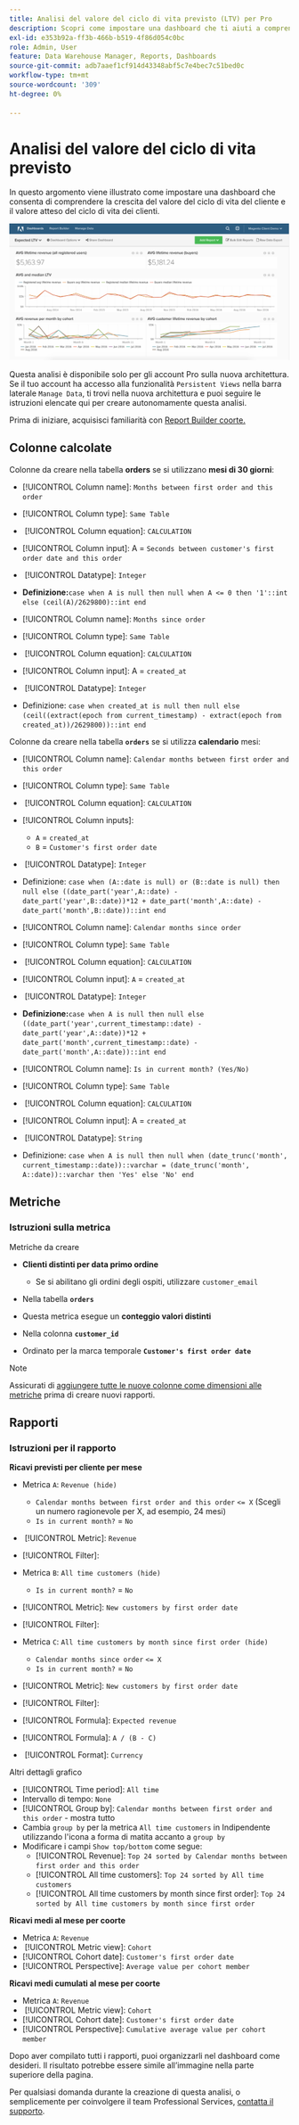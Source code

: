 ```yaml
---
title: Analisi del valore del ciclo di vita previsto (LTV) per Pro
description: Scopri come impostare una dashboard che ti aiuti a comprendere la crescita del valore del ciclo di vita del cliente e il valore atteso del ciclo di vita dei tuoi clienti.
exl-id: e353b92a-ff3b-466b-b519-4f86d054c0bc
role: Admin, User
feature: Data Warehouse Manager, Reports, Dashboards
source-git-commit: adb7aaef1cf914d43348abf5c7e4bec7c51bed0c
workflow-type: tm+mt
source-wordcount: '309'
ht-degree: 0%

---
```


# Analisi del valore del ciclo di vita previsto

In questo argomento viene illustrato come impostare una dashboard che consenta di comprendere la crescita del valore del ciclo di vita del cliente e il valore atteso del ciclo di vita dei clienti.

![](../../assets/exp-lifetim-value-anyalysis.png)

Questa analisi è disponibile solo per gli account Pro sulla nuova architettura. Se il tuo account ha accesso alla funzionalità `Persistent Views` nella barra laterale `Manage Data`, ti trovi nella nuova architettura e puoi seguire le istruzioni elencate qui per creare autonomamente questa analisi.

Prima di iniziare, acquisisci familiarità con [Report Builder coorte.](../dev-reports/cohort-rpt-bldr.md)

## Colonne calcolate

Colonne da creare nella tabella **orders** se si utilizzano **mesi di 30 giorni**:

* [!UICONTROL Column name]: `Months between first order and this order`
* [!UICONTROL Column type]: `Same Table`
* &#x200B;
  [!UICONTROL Column equation]: `CALCULATION`
* [!UICONTROL Column input]: A = `Seconds between customer's first order date and this order`
* &#x200B;
  [!UICONTROL Datatype]: `Integer`
* **Definizione:**`case when A is null then null when A <= 0 then '1'::int else (ceil(A)/2629800)::int end`

* [!UICONTROL Column name]: `Months since order`
* [!UICONTROL Column type]: `Same Table`
* &#x200B;
  [!UICONTROL Column equation]: `CALCULATION`
* [!UICONTROL Column input]: A = `created_at`
* &#x200B;
  [!UICONTROL Datatype]: `Integer`
* Definizione: `case when created_at is null then null else (ceil((extract(epoch from current_timestamp) - extract(epoch from created_at))/2629800))::int end`

Colonne da creare nella tabella **`orders`** se si utilizza **calendario** mesi:

* [!UICONTROL Column name]: `Calendar months between first order and this order`
* [!UICONTROL Column type]: `Same Table`
* &#x200B;
  [!UICONTROL Column equation]: `CALCULATION`
* [!UICONTROL Column inputs]:
   * `A` = `created_at`
   * `B` = `Customer's first order date`

* &#x200B;
  [!UICONTROL Datatype]: `Integer`
* Definizione: `case when (A::date is null) or (B::date is null) then null else ((date_part('year',A::date) - date_part('year',B::date))*12 + date_part('month',A::date) - date_part('month',B::date))::int end`

* [!UICONTROL Column name]: `Calendar months since order`
* [!UICONTROL Column type]: `Same Table`
* &#x200B;
  [!UICONTROL Column equation]: `CALCULATION`
* [!UICONTROL Column input]: `A` = `created_at`
* &#x200B;
  [!UICONTROL Datatype]: `Integer`
* **Definizione:**`case when A is null then null else ((date_part('year',current_timestamp::date) - date_part('year',A::date))*12 + date_part('month',current_timestamp::date) - date_part('month',A::date))::int end`

* [!UICONTROL Column name]: `Is in current month? (Yes/No)`
* [!UICONTROL Column type]: `Same Table`
* &#x200B;
  [!UICONTROL Column equation]: `CALCULATION`
* [!UICONTROL Column input]: A = `created_at`
* &#x200B;
  [!UICONTROL Datatype]: `String`
* Definizione: `case when A is null then null when (date_trunc('month', current_timestamp::date))::varchar = (date_trunc('month', A::date))::varchar then 'Yes' else 'No' end`

## Metriche

### Istruzioni sulla metrica

Metriche da creare

* **Clienti distinti per data primo ordine**
   * Se si abilitano gli ordini degli ospiti, utilizzare `customer_email`

* Nella tabella **`orders`**
* Questa metrica esegue un **conteggio valori distinti**
* Nella colonna **`customer_id`**
* Ordinato per la marca temporale **`Customer's first order date`**

>[!NOTE]
>
>Assicurati di [aggiungere tutte le nuove colonne come dimensioni alle metriche](../../data-analyst/data-warehouse-mgr/manage-data-dimensions-metrics.md) prima di creare nuovi rapporti.

## Rapporti

### Istruzioni per il rapporto

**Ricavi previsti per cliente per mese**

* Metrica `A`: `Revenue (hide)`
   * `Calendar months between first order and this order` `<= X` (Scegli un numero ragionevole per X, ad esempio, 24 mesi)
   * `Is in current month?` = `No`

* &#x200B;
  [!UICONTROL Metric]: `Revenue`
* [!UICONTROL Filter]:

* Metrica `B`: `All time customers (hide)`
   * `Is in current month?` = `No`

* [!UICONTROL Metric]: `New customers by first order date`
* [!UICONTROL Filter]:

* Metrica `C`: `All time customers by month since first order (hide)`
   * `Calendar months since order` `<= X`
   * `Is in current month?` = `No`

* [!UICONTROL Metric]: `New customers by first order date`
* [!UICONTROL Filter]:

* [!UICONTROL Formula]: `Expected revenue`
* [!UICONTROL Formula]: `A / (B - C)`
* &#x200B;
  [!UICONTROL Format]: `Currency`

Altri dettagli grafico

* [!UICONTROL Time period]: `All time`
* Intervallo di tempo: `None`
* [!UICONTROL Group by]: `Calendar months between first order and this order` - mostra tutto
* Cambia `group by` per la metrica `All time customers` in Indipendente utilizzando l&#39;icona a forma di matita accanto a `group by`
* Modificare i campi `Show top/bottom` come segue:
   * [!UICONTROL Revenue]: `Top 24 sorted by Calendar months between first order and this order`
   * [!UICONTROL All time customers]: `Top 24 sorted by All time customers`
   * [!UICONTROL All time customers by month since first order]: `Top 24 sorted by All time customers by month since first order`

**Ricavi medi al mese per coorte**

* Metrica `A`: `Revenue`
* &#x200B;
  [!UICONTROL Metric view]: `Cohort`
* [!UICONTROL Cohort date]: `Customer's first order date`
* [!UICONTROL Perspective]: `Average value per cohort member`

**Ricavi medi cumulati al mese per coorte**

* Metrica `A`: `Revenue`
* &#x200B;
  [!UICONTROL Metric view]: `Cohort`
* [!UICONTROL Cohort date]: `Customer's first order date`
* [!UICONTROL Perspective]: `Cumulative average value per cohort member`

Dopo aver compilato tutti i rapporti, puoi organizzarli nel dashboard come desideri. Il risultato potrebbe essere simile all’immagine nella parte superiore della pagina.

Per qualsiasi domanda durante la creazione di questa analisi, o semplicemente per coinvolgere il team Professional Services, [contatta il supporto](https://experienceleague.adobe.com/docs/commerce-knowledge-base/kb/troubleshooting/miscellaneous/mbi-service-policies.html).
